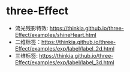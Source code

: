 # three-Effect

+ 流光残影特效: 
https://thinkia.github.io/three-Effect/examples/shineHeart.html
+ 二维标签：https://thinkia.github.io/three-Effect/examples/exp/label/label_2d.html
+ 三维标签: https://thinkia.github.io/three-Effect/examples/exp/label/label_3d.html
